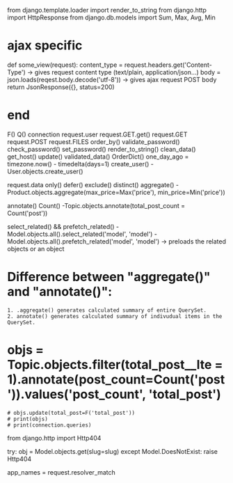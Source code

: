 from django.template.loader import render_to_string
from django.http import HttpResponse
from django.db.models import Sum, Max, Avg, Min

# ajax specific

def some_view(request):
    content_type = request.headers.get('Content-Type') -> gives request content type (text/plain, application/json...)
    body = json.loads(reqest.body.decode('utf-8')) -> gives ajax request POST body
    return JsonResponse({}, status=200)

# end


F()
Q()
connection
request.user
request.GET.get()
request.GET
request.POST
request.FILES
order_by()
validate_password()
check_password()
set_password()
render_to_string()
clean_data()
get_host()
update()
validated_data()
OrderDict()
one_day_ago = timezone.now() - timedelta(days=1)
create_user()
    -User.objects.create_user()

request.data
only()
defer()
exclude()
distinct()
aggregate()
	-Product.objects.aggregate(max_price=Max('price'), min_price=Min('price'))

annotate()
Count()
    -Topic.objects.annotate(total_post_count = Count('post'))

select_related() &&
prefetch_related()
	-Model.objects.all().select_related('model', 'model')
	-Model.objects.all().prefetch_related('model', 'model') -> preloads the related objects or an object


# Difference between "aggregate()" and "annotate()":
	1. .aggregate() generates calculated summary of entire QuerySet.
	2. annotate() generates calculated summary of indivudual items in the QuerySet.


 # objs = Topic.objects.filter(total_post__lte = 1).annotate(post_count=Count('post')).values('post_count', 'total_post')
    # objs.update(total_post=F('total_post'))
    # print(objs)
    # print(connection.queries)


from django.http import Http404

try:
    obj = Model.objects.get(slug=slug)
except Model.DoesNotExist:
    raise Http404

<!-- get app_names with request -->
app_names = request.resolver_match
